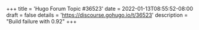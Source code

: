 +++
title = 'Hugo Forum Topic #36523'
date = 2022-01-13T08:55:52-08:00
draft = false
details = 'https://discourse.gohugo.io/t/36523'
description = "Build failure with 0.92"
+++
